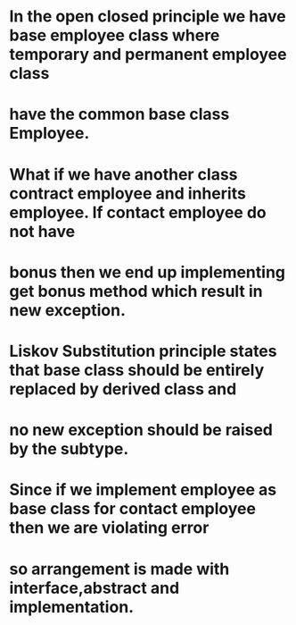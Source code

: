 ﻿
# In the open closed principle we have base employee class where temporary and permanent employee class
# have the common base class Employee.

# What if we have another class contract employee and inherits employee. If contact employee do not have 
# bonus then we end up implementing get bonus method which result in new exception.

# Liskov Substitution principle states that base class should be entirely replaced by derived class and 
# no new exception should be raised by  the subtype.

# Since if we implement employee as base class for contact employee then we are violating error 
# so arrangement is made with interface,abstract and implementation.
